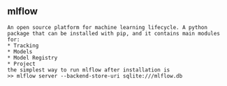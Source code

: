 ## mlflow
    An open source platform for machine learning lifecycle. A python package that can be installed with pip, and it contains main modules for:
    * Tracking
    * Models
    * Model Registry
    * Project
    the simplest way to run mlflow after installation is 
    >> mlflow server --backend-store-uri sqlite:///mlflow.db